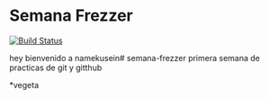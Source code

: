 # Semana Frezzer
[![Build Status](https://static.wikia.nocookie.net/niveldepoder/images/7/7b/Freezer_First_Form.png/revision/latest?cb=20160301155625&path-prefix=es)](https://static.wikia.nocookie.net/niveldepoder/images/7/7b/Freezer_First_Form.png/revision/latest?cb=20160301155625&path-prefix=es)

hey bienvenido a namekusein# semana-frezzer
primera semana de practicas de git y gitthub

*vegeta
